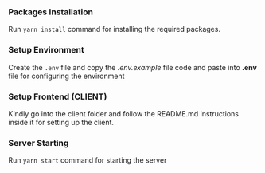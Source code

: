 ### Packages Installation

Run `yarn install` command for installing the required packages.

### Setup Environment

Create the `.env` file and copy the _.env.example_ file code and paste into **.env** file for configuring the environment

### Setup Frontend (**CLIENT**)

Kindly go into the client folder and follow the README.md instructions inside it for setting up the client.

### Server Starting

Run `yarn start` command for starting the server
